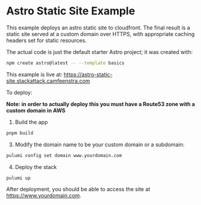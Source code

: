 # Astro Static Site Example

This example deploys an astro static site to cloudfront. The final result is a static site served at a custom domain over HTTPS, with appropriate caching headers set for static resources.

The actual code is just the default starter Astro project; it was created with:
```sh
npm create astro@latest -- --template basics
```

This example is live at: <https://astro-static-site.stackattack.camfeenstra.com>

To deploy:

**Note: in order to actually deploy this you must have a Route53 zone with a custom domain in AWS**

1. Build the app
```bash
pnpm build
```

3. Modify the domain name to be your custom domain or a subdomain:
```bash
pulumi config set domain www.yourdomain.com
```

4. Deploy the stack
```bash
pulumi up
```

After deployment, you should be able to access the site at https://www.yourdomain.com.
